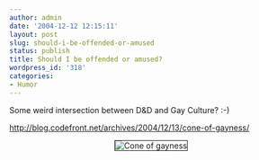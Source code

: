 ```yaml
---
author: admin
date: '2004-12-12 12:15:11'
layout: post
slug: should-i-be-offended-or-amused
status: publish
title: Should I be offended or amused?
wordpress_id: '318'
categories:
- Humor
---
```

Some weird intersection between D&amp;D and Gay Culture? :-)

<a href="http://blog.codefront.net/archives/2004/12/13/cone-of-gayness/" target="_top">http://blog.codefront.net/archives/2004/12/13/cone-of-gayness/</a>

<center><img src="http://www.arcanology.com/images/cone-of-gayness.png" alt="Cone of gayness" border="1" /></center>
